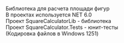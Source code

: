 Библиотека для расчета площади фигур\
В проектах используется NET 6.0\
Проект SquareCalculatorLib - библиотека\
Проект SquareCalculator.Tests - юнит-тесты\
(Кодировка файлов в Windows 1251)
